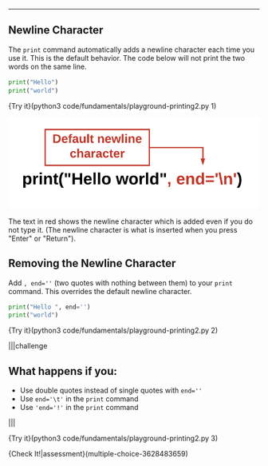 ----------

## Newline Character
The `print` command automatically adds a newline character each time you use it. This is the default behavior. The code below will not print the two words on the same line.

```python
print("Hello")
print("world")
```

{Try it}(python3 code/fundamentals/playground-printing2.py 1)

![Newline Character](.guides/images/newline-character.png)

The text in red shows the newline character which is added even if you do not type it. (The newline character is what is inserted when you press "Enter" or "Return").

## Removing the Newline Character
Add `, end=''` (two quotes with nothing between them) to your `print` command. This overrides the default newline character.

```python
print("Hello ", end='')
print("world")
```

{Try it}(python3 code/fundamentals/playground-printing2.py 2)

|||challenge
## What happens if you:
* Use double quotes instead of single quotes with `end=''`
* Use `end='\t'` in the `print` command
* Use `'end='!'` in the `print` command

|||

{Try it}(python3 code/fundamentals/playground-printing2.py 3)

{Check It!|assessment}(multiple-choice-3628483659)
